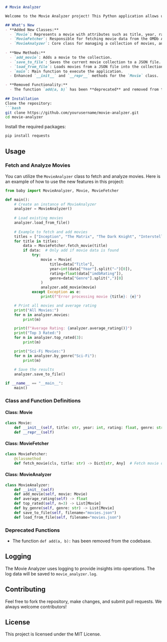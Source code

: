 ```markdown
# Movie Analyzer

Welcome to the Movie Analyzer project! This Python application allows users to manage a collection of movies, fetch movie data from the OMDb API, analyze ratings, and save/load movie records from a file.

## What's New
- **Added New Classes:**
  - `Movie`: Represents a movie with attributes such as title, year, rating, and genre.
  - `MovieFetcher`: Responsible for fetching movie data from the OMDb API.
  - `MovieAnalyzer`: Core class for managing a collection of movies, analyzing ratings, and handling file operations.
  
- **New Methods:**
  - `add_movie`: Adds a movie to the collection.
  - `save_to_file`: Saves the current movie collection to a JSON file.
  - `load_from_file`: Loads movies from a JSON file into the collection.
  - `main`: Main function to execute the application.
  - Enhanced `__init__` and `__repr__` methods for the `Movie` class.

- **Removed Functionality:**
  - The function `add(a, b)` has been **deprecated** and removed from the codebase.
  
## Installation
Clone the repository:
```bash
git clone https://github.com/yourusername/movie-analyzer.git
cd movie-analyzer
```

Install the required packages:
```bash
pip install requests
```

## Usage

### Fetch and Analyze Movies
You can utilize the `MovieAnalyzer` class to fetch and analyze movies. Here is an example of how to use the new features in this project:

```python
from baby import MovieAnalyzer, Movie, MovieFetcher

def main():
    # Create an instance of MovieAnalyzer
    analyzer = MovieAnalyzer()
    
    # Load existing movies
    analyzer.load_from_file()
    
    # Example to fetch and add movies
    titles = ["Inception", "The Matrix", "The Dark Knight", "Interstellar", "Fight Club"]
    for title in titles:
        data = MovieFetcher.fetch_movie(title)
        if data:  # Only add if movie data is found
            try:
                movie = Movie(
                    title=data["Title"],
                    year=int(data["Year"].split("–")[0]),
                    rating=float(data["imdbRating"]),
                    genre=data["Genre"].split(",")[0]
                )
                analyzer.add_movie(movie)
            except Exception as e:
                print(f"Error processing movie {title}: {e}")

    # Print all movies and average rating
    print("All Movies:")
    for m in analyzer.movies:
        print(m)

    print(f"Average Rating: {analyzer.average_rating()}")
    print("Top 3 Rated:")
    for m in analyzer.top_rated(3):
        print(m)

    print("Sci-Fi Movies:")
    for m in analyzer.by_genre("Sci-Fi"):
        print(m)
    
    # Save the results
    analyzer.save_to_file()

if __name__ == "__main__":
    main()
```

### Class and Function Definitions

#### Class: Movie
```python
class Movie:
    def __init__(self, title: str, year: int, rating: float, genre: str)
    def __repr__(self)
```

#### Class: MovieFetcher
```python
class MovieFetcher:
    @classmethod
    def fetch_movie(cls, title: str) -> Dict[str, Any]  # Fetch movie data from OMDb
```

#### Class: MovieAnalyzer
```python
class MovieAnalyzer:
    def __init__(self)
    def add_movie(self, movie: Movie)
    def average_rating(self) -> float
    def top_rated(self, n=3) -> List[Movie]
    def by_genre(self, genre: str) -> List[Movie]
    def save_to_file(self, filename="movies.json")
    def load_from_file(self, filename="movies.json")
```

### Deprecated Functions
- The function `def add(a, b):` has been removed from the codebase.

## Logging
The Movie Analyzer uses logging to provide insights into operations. The log data will be saved to `movie_analyzer.log`.

## Contributing
Feel free to fork the repository, make changes, and submit pull requests. We always welcome contributors!

## License
This project is licensed under the MIT License.
```
